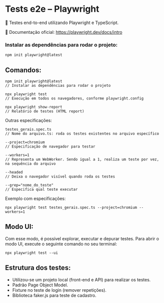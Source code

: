# Tests e2e – Playwright
📌 Testes end-to-end utilizando Playwright e TypeScript. 

📄 Documentação oficial: https://playwright.dev/docs/intro

### Instalar as dependências para rodar o projeto: 
    npm init playwright@latest

## Comandos:
    npm init playwright@latest
    // Instalar as dependências para rodar o projeto

    npx playwright test     
    // Execução em todos os navegadores, conforme playwright.config

    npx playwright show-report      
    // Relatório de testes (HTML report) 

Outras especificações:
    
    testes_gerais.spec.ts      
    // Nome do arquivo.ts: roda os testes existentes no arquivo específico
    
    --project=chromium      
    // Especificação de navegador para testar
    
    --workers=1         
    // Representa um WebWorker. Sendo igual a 1, realiza um teste por vez, na sequência do arquivo

    --headed 
    // Deixa o navegador visível quando roda os testes 
    
    --grep="nome_do_teste"      
    // Especifica qual teste executar

Exemplo com especificações:

    npx playwright test testes_gerais.spec.ts --project=chromium --workers=1


## Modo UI:
Com esse modo, é possível explorar, executar e depurar testes. Para abrir o modo UI, execute o seguinte comando no seu terminal:

    npx playwright test --ui


## Estrutura dos testes:
- Utilizou-se um projeto local (front-end e API) para realizar os testes.
- Padrão Page Object Model. 
- Fixture no teste de login (remover repetições).
- Biblioteca faker.js para teste de cadastro. 